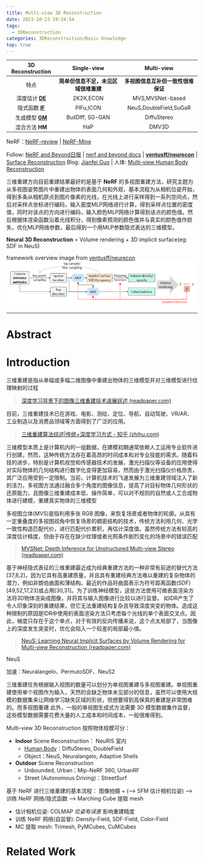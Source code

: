 ```yaml
---
title: Multi-view 3D Reconstruction
date: 2023-10-23 19:54:54
tags:
  - 3DReconstruction
categories: 3DReconstruction/Basic Knowledge
top: true
---
```


| 3D Reconstruction |             Single-view              |             Multi-view             |
|:-----------------:|:------------------------------------:|:----------------------------------:|
|       特点        | **简单但信息不足，未见区域很难重建** | **多视图信息互补但一致性很难保证** |
|  深度估计 **[DE](/3DReconstruction/Basic%20Knowledge/Other%20Paper%20About%20Reconstruction)**  |              2K2K,ECON               |          MVS,MVSNet-based          |
|  隐式函数 **[IF](/3DReconstruction/Basic%20Knowledge/Other%20Paper%20About%20Reconstruction)**  |              PIFu,ICON               |    NeuS,DoubleField,SuGaR    |
|  生成模型 **[GM](/3DReconstruction/Basic%20Knowledge/Generative%20Models%20Review)**  |           BuilDIff, SG-GAN           |            DiffuStereo             |
|  混合方法 **HM**  |                 HaP                  |               DMV3D                |

NeRF：[NeRF-review](/3DReconstruction/Basic%20Knowledge/NeRF/NeRF-review) | [NeRF-Mine](/3DReconstruction/Basic%20Knowledge/NeRF/NeRF-Mine)

Follow: [NeRF and Beyond日报](https://www.zhihu.com/column/c_1710703836652716032) | [nerf and beyond docs](https://github.com/yangjiheng/nerf_and_beyond_docs) | **[ventusff/neurecon](https://github.com/ventusff/neurecon)** | [Surface Reconstruction](https://paperswithcode.com/task/surface-reconstruction)
Blog: [Jianfei Guo](https://longtimenohack.com/) | 
人体: [Multi-view Human Body Reconstruction](/3DReconstruction/Basic%20Knowledge/Multi-view%20Human%20Body%20Reconstruction)

<!-- more -->

三维重建方向目前重建结果最好的是基于 **NeRF** 的多视图重建方法，研究主题为从多视图姿势图片中重建出物体的表面几何和外观，基本流程为从相机位姿开始，得到多条从相机原点到图片像素的光线，在光线上进行采样得到一系列空间点，然后对采样点坐标进行编码，输入密度MLP网络进行计算，得到采样点位置的密度值，同时对该点的方向进行编码，输入颜色MLP网络计算得到该点的颜色值。然后根据体渲染函数沿着光线积分，得到像素预测的颜色值并与真实的颜色值作损失，优化MLP网络参数，最后得到一个用MLP参数隐式表达的三维模型。

**Neural 3D Reconstruction** = Volume rendering + 3D implicit surface(eg: SDF in NeuS)

framework overview image from [ventusff/neurecon](https://github.com/ventusff/neurecon)
![image.png|666](https://raw.githubusercontent.com/qiyun71/Blog_images/main/pictures20231130152644.png)

---

# Abstract

# Introduction

三维重建是指从单幅或多幅二维图像中重建出物体的三维模型并对三维模型进行纹理映射的过程
>[深度学习背景下的图像三维重建技术进展综述 (readpaper.com)](https://readpaper.com/pdf-annotate/note?pdfId=2073861861536518400&noteId=2073862022044072960)

目前，三维重建技术已在游戏、电影、测绘、定位、导航、自动驾驶、VR/AR、工业制造以及消费品领域等方面得到了广泛的应用。
> [三维重建算法综述|传统+深度学习方式 - 知乎 (zhihu.com)](https://zhuanlan.zhihu.com/p/108422696)

三维模型本质上是计算机内的一组数据，在建模初期通常依赖人工运用专业软件进行创建，然而，这种传统方法存在着高昂的时间成本和对专业技能的需求。随着科技的进步，特别是计算机视觉和传感器技术的发展，激光扫描仪等设备的应用使得对实际物体的几何结构进行数字化变得更加容易，然而由于激光扫描仪价格昂贵，其广泛应用受到一定限制。当前，计算机技术的飞速发展为三维重建领域注入了新的活力，多视图方法通过融合多个角度的图像信息，提高了对目标物体几何形状的还原能力，且图像三维重建成本低、操作简单，可以对不规则的自然或人工合成物体进行建模，重建真实物体的三维模型

多视图立体(MVS)是指利用多张 RGB 图像，来恢复场景或者物体的轮廓。从具有一定重叠度的多视图视角中恢复场景的稠密结构的技术，传统方法利用几何、光学一致性构造匹配代价，进行匹配代价累积，再估计深度值。虽然传统方法有较高的深度估计精度，但由于存在在缺少纹理或者光照条件剧烈变化的场景中的错误匹配
> [MVSNet: Depth Inference for Unstructured Multi-view Stereo (readpaper.com)](https://readpaper.com/pdf-annotate/note?pdfId=4518062699161739265&noteId=1986540055632613120)

基于神经隐式表征的三维重建最近成为经典重建方法的一种非常有前途的替代方法[37,8,2]，因为它具有高重建质量，并且具有重建经典方法难以重建的复杂物体的潜力，例如非朗伯曲面和薄结构。最近的作品将曲面表示为符号距离函数(SDF)[49,52,17,23]或占用[30,31]。为了训练神经模型，这些方法使用可微表面渲染方法将3D物体渲染成图像，并将其与输入图像进行比较以进行监督。
如IDR产生了令人印象深刻的重建结果，但它无法重建结构复杂且导致深度突变的物体。造成这种限制的原因是IDR中使用的表面渲染方法只考虑每个光线的单个表面交叉点。因此，梯度只存在于这个单点，对于有效的反向传播来说，这个点太局部了，当图像上的深度发生突变时，优化会陷入一个较差的局部最小值。
> [NeuS: Learning Neural Implicit Surfaces by Volume Rendering for Multi-view Reconstruction (readpaper.com)](https://readpaper.com/pdf-annotate/note?pdfId=4718711588576575489&noteId=1791151226962648064)

NeuS

加速：Neuralangelo、PermutoSDF、NeuS2

三维重建任务根据输入视图的数量可以划分为单视图重建与多视图重建。单视图重建使用单个视图作为输入，天然的会缺乏物体未见部分的信息，虽然可以使用大规模的数据集来让网络学习缺失区域的形状，但想要得到高保真的重建是非常困难的。而多视图重建
此外，一般的单视图生成式方法需要 3D 模型数据集作监督，这些模型数据需要花费大量的人工成本和时间成本，一般很难得到。

Multi-view 3D Reconstruction 按照物体规模可分：
- **Indoor** Scene Reconstruction： NeuRIS 室内
  - [Human Body](Multi-view%20Human%20Body%20Reconstruction.md)：DiffuStereo, DoubleField
  - Object：NeuS, Neuralangelo, Adaptive Shells
- **Outdoor** Scene Reconstruction
  - Unbounded, Urban：Mip-NeRF 360, UrbanRF
  - Street (Autonomous Driving)：StreetSurf

基于 NeRF 进行三维重建的基本流程：
图像拍摄 + (--> SFM 估计相机位姿) --> 训练 NeRF 网络/隐式函数 --> Marching Cube 提取 mesh
- 估计相机位姿: COLMAP *位姿有误差* 影响重建精度
- 训练 NeRF 网络(自监督): Density-Field, SDF-Field, Color-Field
- MC 提取 mesh: Trimesh, PyMCubes, CuMCubes

# Related Work




